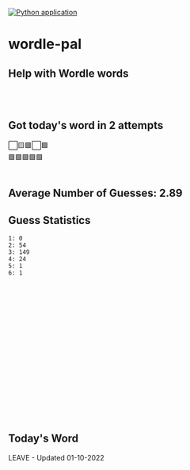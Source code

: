 [![Python application](https://github.com/schleising/wordle-pal/actions/workflows/python-app.yml/badge.svg)](https://github.com/schleising/wordle-pal/actions/workflows/python-app.yml)
# wordle-pal
## Help with Wordle words
</br>
</br>

## Got today's word in 2 attempts</br>
⬜🟨🟩⬜🟩\
🟩🟩🟩🟩🟩\
</br>
## Average Number of Guesses: 2.89</br>
## Guess Statistics</br>
    1: 0
    2: 54
    3: 149
    4: 24
    5: 1
    6: 1
</br>
</br>
</br>
</br>
</br>
</br>
</br>
</br>
</br>
</br>
</br>
</br>
</br>
</br>
</br>
</br>

## Today's Word
LEAVE - Updated 01-10-2022
